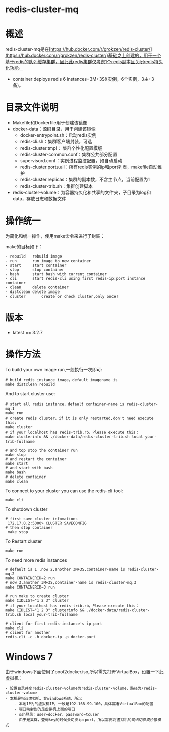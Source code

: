 # redis-cluster-mq

# 概述

 redis-cluster-mq是在[https://hub.docker.com/r/grokzen/redis-cluster/](https://hub.docker.com/r/grokzen/redis-cluster/)基础之上创建的，用于一个基于redis的队列缓存集群，因此此redis集群仅考虑1个redis副本且关闭redis持久化功能。

- container deploys redis 6 instances=3M+3S!(实例，6个实例，3主+3备)。

# 目录文件说明

- Makefile和Dockerfile用于创建该镜像
- docker-data：源码目录，用于创建该镜像
  - docker-entrypoint.sh：启动redis实例
  - redis-cli.sh：集群客户端封装，可选
  - redis-cluster.tmpl： 集群个性化配置模版
  - redis-cluster-common.conf：集群公共部分配置
  - supervisord.conf：实例进程监控配置，如自动启动
  - redis-cluster.ports.all：所有redis实例的ip和port列表，makefile自动维护
  - redis-cluster.replicas：集群的副本数，不含主节点，当前配置为1
  - redis-cluster-trib.sh：集群创建脚本
- redis-cluster-volume：为容器持久化和共享的文件夹，子目录为log和data，存放日志和数据文件

# 操作统一

为简化和统一操作，使用make命令来进行了封装：

make的目标如下：

    - rebuild   rebuild image
    - run       run image to new container
    - start     start container
    - stop      stop container
    - bash      start bash with current container
    - cli       start redis-cli using first redis-ip:port instance container
    - clean     delete container
    - distclean delete image
    - cluster   	create or check cluster,only once!

# 版本

- latest == 3.2.7

# 操作方法

To build your own image run,一般执行一次即可:

    # build redis instance image，default imagename is 
    make distclean rebuild

And to start cluster use:

    # start all redis instance，default container-name is redis-cluster-mq.1
    make run
    # create redis cluster，if it is only restarted,don't need execute this:
    make cluster
    # if your localhost has redis-trib.rb，Please execute this：
    make clusterinfo && ./docker-data/redis-cluster-trib.sh local your-trib-fullname

    # and top stop the container run
    make stop
    # and restart the container
    make start
    # and start with bash
    make bash
    # delete container
    make clean

To connect to your cluster you can use the redis-cli tool:

    make cli

To shutdown cluster

    # first save cluster infomations
     172.17.0.2:5000> CLUSTER SAVECONFIG
    # then stop container
     make stop

To Restart cluster
    
    make run

To need more redis instances

    # default is 1 ,now 2,another 3M+3S,container-name is redis-cluster-mq.2
    make CONTAINERID=2 run
    # now 3,another 3M+3S,container-name is redis-cluster-mq.3
    make CONTAINERID=3 run
    
    # run make to create cluster
    make CIDLIST="1 2 3" cluster
    # if your localhost has redis-trib.rb，Please execute this：
    make CIDLIST="1 2 3" clusterinfo && ./docker-data/redis-cluster-trib.sh local your-trib-fullname

    # client for first redis-instance's ip port
    make cli
    # client for another
    redis-cli -c -h docker-ip -p docker-port

# Windows 7

由于windows下面使用了boot2docker.iso,所以需先打开VirtualBox，设置一下此虚拟机：

    - 设置目录共享redis-cluster-volume为redis-cluster-volume，路径为/redis-cluster-volume
    - 本机是指该虚拟机，非windows系统，所以
        - 本地IP为的虚拟机IP，一般是192.168.99.100，具体需看VirtualBox的配置
        - 端口映射到的是虚拟机上面的端口
        - ssh登录：user=docker，password=tcuser
        - 由于是集群，查询key的时候会切换ip:port，所以需要将虚拟机的网络切换成桥接模式

